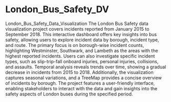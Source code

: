 # London_Bus_Safety_DV
London_Bus_Safety_Data_Visualization 
The London Bus Safety data visualization project covers incidents reported from January 2015 to September 2018. This interactive dashboard offers key insights into bus safety, allowing users to explore incident data by borough, incident type, and route. The primary focus is on borough-wise incident counts, highlighting Westminster, Southwark, and Lambeth as the areas with the highest reported incidents. Users can also investigate specific incident types, such as slip-trip-fall onboard injuries, personal injuries, collisions, and assaults. Temporal analysis reveals trends over time, showing a gradual decrease in incidents from 2015 to 2018. Additionally, the visualization captures seasonal variations, and a TreeMap provides a concise overview of incidents by borough. The project features a user-friendly interface, enabling stakeholders to interact with the data and gain insights into the safety aspects of London buses during the specified period.